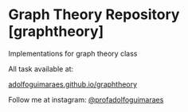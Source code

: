 # Graph Theory Repository \[graphtheory\]
Implementations for graph theory class

All task available at:

[adolfoguimaraes.github.io/graphtheory](http://adolfoguimaraes.github.io/graphtheory)

Follow me at instagram: [@profadolfoguimaraes](http://www.instagram.com/profadolfoguimaraes)
